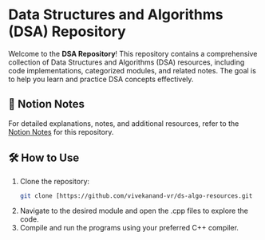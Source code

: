 # Data Structures and Algorithms (DSA) Repository

Welcome to the **DSA Repository**! This repository contains a comprehensive collection of Data Structures and Algorithms (DSA) resources, including code implementations, categorized modules, and related notes. The goal is to help you learn and practice DSA concepts effectively.


## 📘 Notion Notes

For detailed explanations, notes, and additional resources, refer to the [Notion Notes](https://respected-vise-c99.notion.site/Data-Structures-Algorithms-215a67c6ab458087ba25ce69a68d54da?pvs=73) for this repository.


## 🛠️ How to Use

1. Clone the repository:
   ```bash
   git clone [https://github.com/vivekanand-vr/ds-algo-resources.git
   ```
2. Navigate to the desired module and open the .cpp files to explore the code.
3. Compile and run the programs using your preferred C++ compiler.
